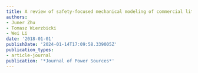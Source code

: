 ```yaml
---
title: A review of safety-focused mechanical modeling of commercial lithium-ion batteries
authors:
- Juner Zhu
- Tomasz Wierzbicki
- Wei Li
date: '2018-01-01'
publishDate: '2024-01-14T17:09:58.339005Z'
publication_types:
- article-journal
publication: '*Journal of Power Sources*'
---
```

